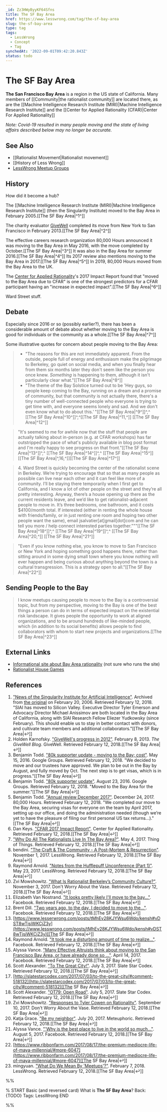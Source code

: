 ```yaml
---
_id: Zz3HWyByyKF64Sfns
title: The SF Bay Area
href: https://www.lesswrong.com/tag/the-sf-bay-area
slug: the-sf-bay-area
type: tag
tags:
  - LessWrong
  - Concept
  - Tag
synchedAt: '2022-09-01T09:42:20.843Z'
status: todo
---
```


# The SF Bay Area

**The San Francisco Bay Area** is a region in the US state of California. Many members of [[Community|the rationalist community]] are located there, as are the [[Machine Intelligence Research Institute (MIRI)|Machine Intelligence Research Institute]] and the [[Center for Applied Rationality (CFAR)|Center For Applied Rationality]]

*Note: Covid-19 resulted in many people moving and the state of living affairs described below may no longer be accurate.*

## See Also

- [[Rationalist Movement|Rationalist movement]]
- [[History of Less Wrong]]
- [LessWrong Meetup Groups](/community)

## History

How did it become a hub?

The [[Machine Intelligence Research Institute (MIRI)|Machine Intelligence Research Institute]] (then the Singularity Institute) moved to the Bay Area in February 2005.[[The SF Bay Area|^1^]]

The charity evaluator [GiveWell](https://en.wikipedia.org/wiki/GiveWell) completed its move from New York to San Francisco in February 2013.[[The SF Bay Area|^2^]]

The effective careers research organization 80,000 Hours announced it was moving to the Bay Area in May 2016, with the move completed by October.[[The SF Bay Area|^3^]] It was also in the Bay Area for summer 2016.[[The SF Bay Area|^4^]] Its 2017 review also mentions moving to the Bay Area in 2017.[[The SF Bay Area|^5^]] In 2019, 80,000 Hours moved from the Bay Area to the UK.

The [Center for Applied Rationality](https://wiki.lesswrong.com/wiki/Center_for_Applied_Rationality)'s 2017 Impact Report found that "moved to the Bay Area due to CFAR" is one of the strongest predictors for a CFAR participant having an "increase in expected impact".[[The SF Bay Area|^6^]]

Ward Street stuff.

## Debate

Especially since 2016 or so (possibly earlier?), there has been a considerable amount of debate about whether moving to the Bay Area is good for individuals or the community as a whole.[[The SF Bay Area|^7^]]

Some illustrative quotes for concern about people moving to the Bay Area:

> - "The reasons for this are not immediately apparent. From the outside, people full of energy and enthusiasm make the pilgrimage to Berkeley, go quiet on social media, and when you finally hear from them six months later they don't seem like the person you once knew. *Something* is happening to them, although it isn't particularly clear what."[[The SF Bay Area|^8^]]
> - "The theme of the Bay Solstice turned out to be 'Hey guys, so people keep coming to the Bay, running on a dream and a promise of community, but that community is not actually there, there's a tiny number of well-connected people who everyone is trying to get time with, and everyone seems lonely and sad. And we don't even know what to do about this.' "[[The SF Bay Area|^9^]]^,^ [[The SF Bay Area|^10^]]^,^[[The SF Bay Area|^11,^]] [[The SF Bay Area|^12^]]

> "It's seemed to me for awhile now that the stuff that people are actually talking about in-person (e.g. at CFAR workshops) has far outstripped the pace of what's publicly available in blog post format and I'm really happy to see progress on that front."[[The SF Bay Area|^13^]]^,^ [[The SF Bay Area|^14^]]^,^ [[The SF Bay Area|^15^]][[The SF Bay Area|^,16,^]][[The SF Bay Area|^17^]]

> 4\. Ward Street is quickly becoming the center of the rationalist scene in Berkeley. We’re trying to encourage that so that as many people as possible can live near each other and it can feel like more of a community. I’ll be staying there temporarily when I first get to California, and I know a lot of other people on the street and they’re all pretty interesting. Anyway, there’s a house opening up there as the current residents leave, and we’d like to get rationalist-adjacent people to move in. It’s three bedrooms, one bathroom, and it costs $4100/month total. If interested (either in renting the whole house with friends/family, or in just renting one room and hoping two other people want the same), email jsalvatier\[at\]gmail\[dot\]com and he can tell you more / help connect interested parties together."""[[The SF Bay Area|^18^]]^,^ [[The SF Bay Area|^19^]]^,^ [[The SF Bay Area|^20,^]] [[The SF Bay Area|^21^]]

> "Even if you know nothing else, you know to move to San Francisco or New York and hoping something good happens there, rather than sitting around in some dying small town where you know nothing will ever happen and being curious about anything beyond the town is a cultural transgression. This is a strategy open to all."[[The SF Bay Area|^22^]]

## Sending People to the Bay

> I know meetups causing people to move to the Bay is a controversial topic, but from my perspective, moving to the Bay is one of the best things a person can do in terms of expected impact on the existential risk landscape. It gives people the opportunity to work at aligned organizations, and to be around hundreds of like-minded people, which (in addition to its social benefits) allows people to find collaborators with whom to start new projects and organizations.[[The SF Bay Area|^23^]]

## External Links

- [Informational site about Bay Area rationality](http://www.bayrationality.com/) (not sure who runs the site)
- [Rationalist House Games](http://www.rationalistgames.org/)

## References

1. ["News of the Singularity Institute for Artificial Intelligence"](https://web.archive.org/web/20060220211402/http://www.singinst.org:80/news/). Archived from [the original](http://www.singinst.org/news/) on February 20, 2006. Retrieved February 12, 2018. "SIAI has moved to Silicon Valley. Executive Director Tyler Emerson and Advocacy Director Michael Anissimov are both located in the Bay Area of California, along with SIAI Research Fellow Eliezer Yudkowsky (since February). This should enable us to stay in better contact with donors, and cultivate team members and additional collaborators."[[The SF Bay Area|↩]]
2. Holden Karnofsky. ["GiveWell's progress in 2012"](https://blog.givewell.org/2013/02/08/givewells-progress-in-2012/). February 8, 2013. *The GiveWell Blog*. GiveWell. Retrieved February 12, 2018.[[The SF Bay Area|↩]]
3. Benjamin Todd. ["80k supporter update - moving to the Bay; cost"](https://groups.google.com/forum/#!msg/80k_updates/jAZNlgEhSsM/YIztgo9kAAAJ). May 15, 2016. Google Groups. Retrieved February 12, 2018. "We decided to move and our trustees have approved. We plan to be out in the Bay by August, and fully moved by Oct. The next step is to get visas, which is in progress."[[The SF Bay Area|↩]]
4. Benjamin Todd. ["80k supporter update"](https://groups.google.com/forum/#!msg/80k_updates/RxRGOUF0ii4/TTUsGDgyDAAJ). August 23, 2016. Google Groups. Retrieved February 12, 2018. "Moved to the Bay Area for the summer."[[The SF Bay Area|↩]]
5. Benjamin Todd. ["Annual review December 2017"](https://80000hours.org/2017/12/annual-review/). December 24, 2017. 80,000 Hours. Retrieved February 12, 2018. "We completed our move to the Bay Area, securing visas for everyone on the team by April 2017, setting up our office, and doing the administration needed (though we’re yet to have the pleasure of filing our first personal US tax returns…)."[[The SF Bay Area|↩]]
6. Dan Keys. ["CFAR 2017 Impact Report"](http://www.rationality.org/resources/updates/2017/cfar-2017-impact-report). Center for Applied Rationality. Retrieved February 12, 2018.[[The SF Bay Area|↩]]
7. ["Why Do All The Rationalists Live In The Bay Area?"](https://thingofthings.wordpress.com/2017/05/03/why-do-all-the-rationalists-live-in-the-bay-area/). May 4, 2017. Thing of Things. Retrieved February 12, 2018.[[The SF Bay Area|↩]]
8. bendini. ["The Craft & The Community - A Post-Mortem & Resurrection"](https://www.lesswrong.com/posts/wmEcNP3KFEGPZaFJk/the-craft-and-the-community-a-post-mortem-and-resurrection). November 1, 2017. LessWrong. Retrieved February 12, 2018.[[The SF Bay Area|↩]]
9. Raymond Arnold. ["Notes from the Hufflepuff Unconference (Part 1)"](https://www.lesswrong.com/lw/p1f/notes_from_the_hufflepuff_unconference_part_1/). May 23, 2017. LessWrong. Retrieved February 12, 2018.[[The SF Bay Area|↩]]
10. Zvi Mowshowitz. ["What Is Rationalist Berkeley’s Community Culture?"](https://thezvi.wordpress.com/2017/08/12/what-is-rationalist-berkleys-community-culture/). November 3, 2017. Don't Worry About the Vase. Retrieved February 12, 2018.[[The SF Bay Area|↩]]
11. Elizabeth Van Nostrand. ["It looks pretty likely I'll move to the bay..."](https://www.facebook.com/li.van.nostrand/posts/10102872753725305). Facebook. Retrieved February 12, 2018.[[The SF Bay Area|↩]]
12. Brent Dill. ["Two years ago, to the day, I decided to move to the..."](https://www.facebook.com/ialdabaoth/posts/10208221491793885). Facebook. Retrieved February 12, 2018.[[The SF Bay Area|↩]]
13. [https://www.lesserwrong.com/posts/tMhEv28KJYWsu6Wdo/kensh#vDST8wTjsiWKCjZ3y](https://www.lesswrong.com/posts/tMhEv28KJYWsu6Wdo/kensh#vDST8wTjsiWKCjZ3y)[[The SF Bay Area|↩]]
14. Raymond Arnold. ["It took me a disturbing amount of time to realize..."](https://www.facebook.com/raymond.arnold.5/posts/10211225174359187). Facebook. Retrieved February 12, 2018.[[The SF Bay Area|↩]]
15. Alyssa Vance. ["Many Effective Altruists think about moving to the San Francisco Bay Area, or have already done so …"](https://www.facebook.com/groups/effective.altruists/permalink/1366133853442968/). April 14, 2017. Facebook. Retrieved February 12, 2018.[[The SF Bay Area|↩]]
16. Scott Alexander. ["To The Great City!"](http://slatestarcodex.com/2017/07/03/to-the-great-city/). July 3, 2017. Slate Star Codex. Retrieved February 12, 2018.[[The SF Bay Area|↩]]
17. [http://slatestarcodex.com/2017/07/03/to-the-great-city/#comment-518132](http://slatestarcodex.com/2017/07/03/to-the-great-city/#comment-518132)[[The SF Bay Area|↩]]
18. Scott Alexander. ["OT79: Open Road"](http://slatestarcodex.com/2017/07/03/ot79-open-road/). July 5, 2017. Slate Star Codex. Retrieved February 12, 2018.[[The SF Bay Area|↩]]
19. Zvi Mowshowitz. ["Responses to Tyler Cowen on Rationality"](https://thezvi.wordpress.com/2017/04/04/responses-to-tyler-cohen-on-rationality/). September 10, 2017. Don't Worry About the Vase. Retrieved February 12, 2018.[[The SF Bay Area|↩]]
20. Katja Grace. ["Be my neighbor"](https://meteuphoric.wordpress.com/2017/07/20/be-my-neighbor/). July 20, 2017. Meteuphoric. Retrieved February 12, 2018.[[The SF Bay Area|↩]]
21. Alyssa Vance. ["'Why is the best place to live in the world so much..."](https://www.facebook.com/alyssamvance/posts/10214122240439702). August 5, 2017. Facebook. Retrieved February 12, 2018.[[The SF Bay Area|↩]]
22. [https://www.ribbonfarm.com/2017/08/17/the-premium-mediocre-life-of-maya-millennial/#more-6047](https://www.ribbonfarm.com/2017/08/17/the-premium-mediocre-life-of-maya-millennial/#more-6047)[[The SF Bay Area|↩]]
23. mingyuan. ["What Do We Mean By 'Meetups'?"](https://www.lesswrong.com/posts/bDnFhJBcLQvCY3vJW/what-do-we-mean-by-meetups). February 7, 2018. LessWrong. Retrieved February 12, 2018.[[The SF Bay Area|↩]]


%%

% START
Basic (and reversed card)
What is **The SF Bay Area**?
Back: {TODO}
Tags: LessWrong
END
<!--ID: 1663156963905-->


%%
	
